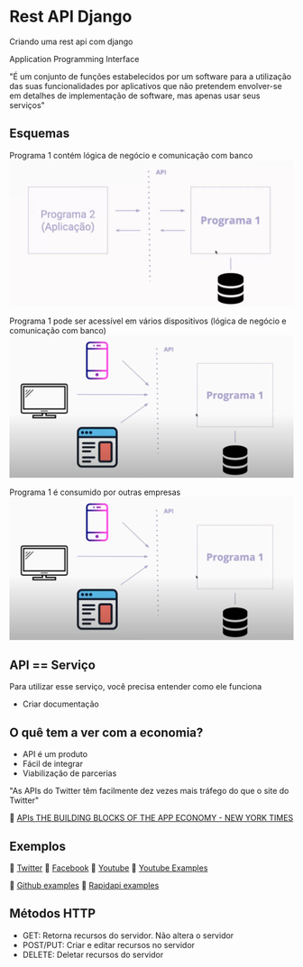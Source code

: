 # Rest API Django

Criando uma rest api com django

Application Programming Interface

"É um conjunto de funções estabelecidos por um software para 
a utilização das suas funcionalidades por aplicativos que não 
pretendem envolver-se em detalhes de implementação de software, 
mas apenas usar seus serviços"

## Esquemas

Programa 1 contém lógica de negócio e comunicação com banco
![alt text](https://github.com/rauldosS/rest-api-django/blob/main/images/01.png?raw=true)

Programa 1 pode ser acessível em vários dispositivos (lógica de negócio e comunicação com banco)
![alt text](https://github.com/rauldosS/rest-api-django/blob/main/images/02.png?raw=true)

Programa 1 é consumido por outras empresas
![alt text](https://github.com/rauldosS/rest-api-django/blob/main/images/02.png?raw=true)

## API == Serviço

Para utilizar esse serviço, você precisa entender como ele funciona

- Criar documentação

## O quê tem a ver com a economia?

- API é um produto
- Fácil de integrar
- Viabilização de parcerias

"As APIs do Twitter têm facilmente dez vezes mais tráfego do que o site do Twitter"


🔗 [APIs THE BUILDING BLOCKS OF THE APP ECONOMY - NEW YORK TIMES](https://www.nytimes.com/paidpost/ca-technologies/apis-the-building-blocks-of-the-app-economy.html)

## Exemplos

🔗 [Twitter](https://developer.twitter.com/en/docs/twitter-api)
🔗 [Facebook]()
🔗 [Youtube](https://developers.google.com/youtube/v3)
    🔗 [Youtube Examples](https://github.com/youtube/api-samples)

🔗 [Github examples](https://github.com/public-apis/public-apis)
🔗 [Rapidapi examples](https://rapidapi.com/blog/most-popular-apis-2018/)

## Métodos HTTP

- GET: Retorna recursos do servidor. Não altera o servidor
- POST/PUT: Criar e editar recursos no servidor
- DELETE: Deletar recursos do servidor